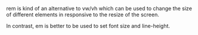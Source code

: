 rem is kind of an alternative to vw/vh which can be used to change the size of different elements in responsive to the resize of the screen.

In contrast, em is better to be used to set font size and line-height.
